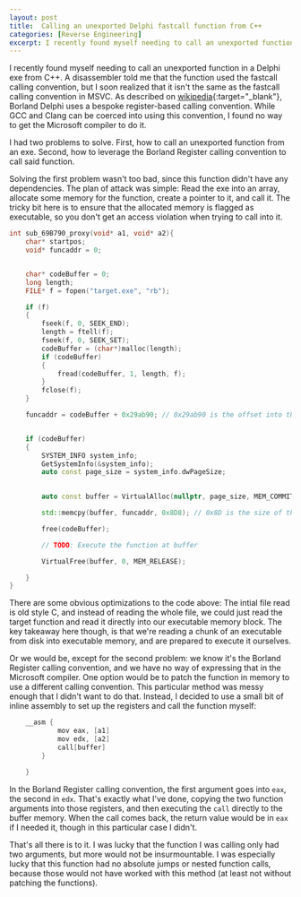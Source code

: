 ```yaml
---
layout: post
title:  Calling an unexported Delphi fastcall function from C++
categories: [Reverse Engineering]
excerpt: I recently found myself needing to call an unexported function in a Delphi exe from C++. A disassembler told me that the function used the fastcall calling convention, but I soon realized that it isn't the same as the fastcall calling convention in MSVC.
---
```


I recently found myself needing to call an unexported function in a Delphi exe from C++. A disassembler told me that the function used the fastcall calling convention, but I soon realized that it isn't the same as the fastcall calling convention in MSVC. As described on [wikipedia](https://en.wikipedia.org/wiki/X86_calling_conventions#Borland_register){:target="_blank"}, Borland Delphi uses a bespoke register-based calling convention. While GCC and Clang can be coerced into using this convention, I found no way to get the Microsoft compiler to do it.

I had two problems to solve. First, how to call an unexported function from an exe. Second, how to leverage the Borland Register calling convention to call said function.

Solving the first problem wasn't too bad, since this function didn't have any dependencies. The plan of attack was simple: Read the exe into an array, allocate some memory for the function, create a pointer to it, and call it. The tricky bit here is to ensure that the allocated memory is flagged as executable, so you don't get an access violation when trying to call into it.

```cpp
int sub_69B790_proxy(void* a1, void* a2){
	char* startpos;
	void* funcaddr = 0;


	char* codeBuffer = 0;
	long length;
	FILE* f = fopen("target.exe", "rb");

	if (f)
	{
		fseek(f, 0, SEEK_END);
		length = ftell(f);
		fseek(f, 0, SEEK_SET);
		codeBuffer = (char*)malloc(length);
		if (codeBuffer)
		{
			fread(codeBuffer, 1, length, f);
		}
		fclose(f);
	}

	funcaddr = codeBuffer + 0x29ab90; // 0x29ab90 is the offset into the exe at which the function is located, ascertained from a disassembler


	if (codeBuffer)
	{
		SYSTEM_INFO system_info;
		GetSystemInfo(&system_info);
		auto const page_size = system_info.dwPageSize;

		
		auto const buffer = VirtualAlloc(nullptr, page_size, MEM_COMMIT, PAGE_EXECUTE_READWRITE);

		std::memcpy(buffer, funcaddr, 0x8D8); // 0x8D is the size of the function, ascertained from a disassembler

		free(codeBuffer);

		// TODO: Execute the function at buffer

		VirtualFree(buffer, 0, MEM_RELEASE);

	}
}
```

There are some obvious optimizations to the code above: The intial file read is old style C, and instead of reading the whole file, we could just read the target function and read it directly into our executable memory block. The key takeaway here though, is that we're reading a chunk of an executable from disk into executable memory, and are prepared to execute it ourselves.

Or we would be, except for the second problem: we know it's the Borland Register calling convention, and we have no way of expressing that in the Microsoft compiler. One option would be to patch the function in memory to use a different calling convention. This particular method was messy enough that I didn't want to do that. Instead, I decided to use a small bit of inline assembly to set up the registers and call the function myself:

```cpp
	__asm {
			mov eax, [a1]
			mov edx, [a2]
			call[buffer]
		}

	}
```

In the Borland Register calling convention, the first argument goes into `eax`, the second in `edx`. That's exactly what I've done, copying the two function arguments into those registers, and then executing the `call` directly to the buffer memory. When the call comes back, the return value would be in `eax` if I needed it, though in this particular case I didn't.

That's all there is to it. I was lucky that the function I was calling only had two arguments, but more would not be insurmountable. I was especially lucky that this function had no absolute jumps or nested function calls, because those would not have worked with this method (at least not without patching the functions).